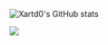 ![Xartd0's GitHub stats](https://github-readme-stats.vercel.app/api?username=xartd0&show_icons=true&bg_color=090705&border_color=490b0b&text_color=ffffff&icon_color=700f10)


![](https://komarev.com/ghpvc/?username=xartd0)

